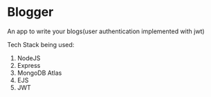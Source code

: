 # Blogger

An app to write your blogs(user authentication implemented with jwt)

Tech Stack being used:
1. NodeJS
2. Express
3. MongoDB Atlas
4. EJS
5. JWT


